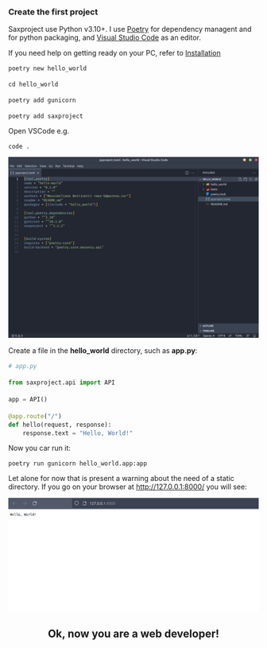 ### Create the first project

Saxproject use Python v3.10+. I use [Poetry](https://python-poetry.org/) for dependency managent and for python packaging, and [Visual Studio Code](https://code.visualstudio.com/) as an editor.

If you need help on getting ready on your PC, refer to [Installation](/installation.md)

```shell
poetry new hello_world

cd hello_world

poetry add gunicorn

poetry add saxproject
```

Open VSCode e.g.

```shell
code .
```

![visual studio code opened project](start.png)

Create a file in the **hello_world** directory, such as **app.py**:

```python
# app.py

from saxproject.api import API

app = API()

@app.route("/")
def hello(request, response):
    response.text = "Hello, World!"
```
Now you car run it:

```shell
poetry run gunicorn hello_world.app:app
```
Let alone for now that is present a warning about the need of a static directory. 
If you go on your browser at http://127.0.0.1:8000/ you will see:

![visual studio code opened project](hello.png)

<div align="center">

## Ok, now you are a web developer!

</div>